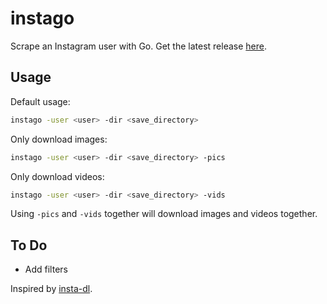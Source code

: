 # instago

Scrape an Instagram user with Go. Get the latest release [here](https://github.com/pagumin/instago/releases).

## Usage

Default usage:

``` bash
instago -user <user> -dir <save_directory>
```

Only download images:

``` bash
instago -user <user> -dir <save_directory> -pics
```

Only download videos:

``` bash
instago -user <user> -dir <save_directory> -vids
```

Using `-pics` and `-vids` together will download images and videos together.


## To Do

* Add filters

Inspired by [insta-dl](https://github.com/sdushantha/insta-dl).
